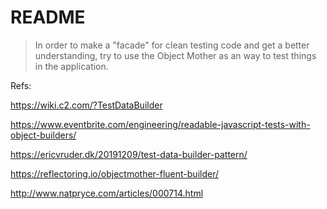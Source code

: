 # README

> In order to make a "facade" for clean testing code and get a better understanding, try to use the Object Mother as an way to test things in the application.

Refs:

https://wiki.c2.com/?TestDataBuilder

https://www.eventbrite.com/engineering/readable-javascript-tests-with-object-builders/

https://ericvruder.dk/20191209/test-data-builder-pattern/

https://reflectoring.io/objectmother-fluent-builder/

http://www.natpryce.com/articles/000714.html